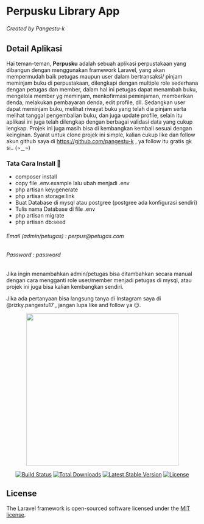 <h1>Perpusku Library App</h1>
<h6 class="text-gray">Created by Pangestu-k</h6>

## Detail Aplikasi

Hai teman-teman, <b>Perpusku</b> adalah sebuah aplikasi perpustakaan yang dibangun dengan menggunakan framework Laravel, yang akan mempermudah baik petugas maupun user dalam bertransaksi/ pinjam meminjam buku di perpustakaan, dilengkapi dengan multiple role sederhana dengan petugas dan member, dalam hal ini petugas dapat menambah buku, mengelola member yg meminjam, menkofirmasi peminjaman, memberikan denda, melakukan pembayaran denda, edit profile, dll. Sedangkan user dapat meminjam buku, melihat riwayat buku yang telah dia pinjam serta melihat tanggal pengembalian buku, dan juga update profile, selain itu aplikasi ini juga telah dilengkap dengan berbagai validasi data yang cukup lengkap. Projek ini juga masih bisa di kembangkan kembali sesuai dengan keinginan. Syarat untuk clone projek ini simple, kalian cukup like dan follow akun github saya di https://github.com/pangestu-k , ya follow itu gratis gk si.. (¬‿¬)


<h3>Tata Cara Install 🌱</h3> 

- composer install
- copy file .env.example lalu ubah menjadi .env
- php artisan key:generate
- php artisan storage:link 
- Buat Database di mysql atau postgree (postgree ada konfigurasi sendiri)
- Tulis nama Database di file .env
- php artisan migrate
- php artisan db:seed

<h6 class="text-gray">Email (admin/petugas) : perpus@petugas.com</h6>
<h6 class="text-gray">Password	            : password</h6>

<p>
    Jika ingin menambahkan admin/petugas bisa ditambahkan secara manual
    dengan cara mengganti role user/member menjadi petugas di mysql, atau
    projek ini juga bisa kalian kembangkan sendiri.
</p>

Jika ada pertanyaan bisa langsung tanya di Instagram saya di @rizky.pangestu17 , jangan lupa like and follow ya 😏.


<p align="center"><a href="https://laravel.com" target="_blank"><img src="https://raw.githubusercontent.com/laravel/art/master/logo-lockup/5%20SVG/2%20CMYK/1%20Full%20Color/laravel-logolockup-cmyk-red.svg" width="400"></a></p>

<p align="center">
<a href="https://travis-ci.org/laravel/framework"><img src="https://travis-ci.org/laravel/framework.svg" alt="Build Status"></a>
<a href="https://packagist.org/packages/laravel/framework"><img src="https://img.shields.io/packagist/dt/laravel/framework" alt="Total Downloads"></a>
<a href="https://packagist.org/packages/laravel/framework"><img src="https://img.shields.io/packagist/v/laravel/framework" alt="Latest Stable Version"></a>
<a href="https://packagist.org/packages/laravel/framework"><img src="https://img.shields.io/packagist/l/laravel/framework" alt="License"></a>
</p>

## License

The Laravel framework is open-sourced software licensed under the [MIT license](https://opensource.org/licenses/MIT).
